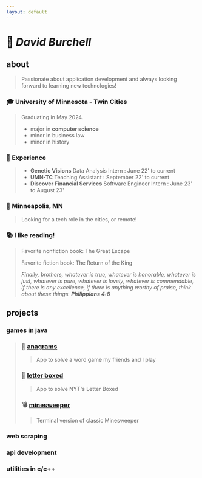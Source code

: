 ```yaml
---
layout: default
---
```


# &#x1F44B; __*David Burchell*__

## about
> Passionate about application development and always looking forward to learning new technologies!

### &#x1F393; University of Minnesota - Twin Cities
> Graduating in May 2024.
> - major in **computer science**
> - minor in business law
> - minor in history

### &#x1F4BC; Experience
> - **Genetic Visions** Data Analysis Intern : June 22' to current
> - **UMN-TC** Teaching Assistant : September 22' to current
> - **Discover Financial Services** Software Engineer Intern : June 23' to August 23'

### &#x1F3E1; Minneapolis, MN
> Looking for a tech role in the cities, or remote!

### &#x1F4DA; I like reading!
> Favorite nonfiction book: The Great Escape
> 
> Favorite fiction book: The Return of the King
>
> *Finally, brothers, whatever is true, whatever is honorable, whatever is just, whatever is pure, whatever is lovely, whatever is commendable, if there is any excellence, if there is anything worthy of praise, think about these things. __Philippians 4:8__*

## projects
### games in java
> ### &#x1F4D6; [anagrams](games/anagrams/docs/anagrams_docs.md) 
>> App to solve a word game my friends and I play
>
> ### &#x1F4DC; [letter boxed](games/letterBoxed/docs/letter_boxed_docs.md) 
>> App to solve NYT's Letter Boxed
>
> ### &#x1F4A3; [minesweeper](games/minesweeper/docs/minesweeper_docs.md)
>> Terminal version of classic Minesweeper

### web scraping
### api development
### utilities in c/c++

